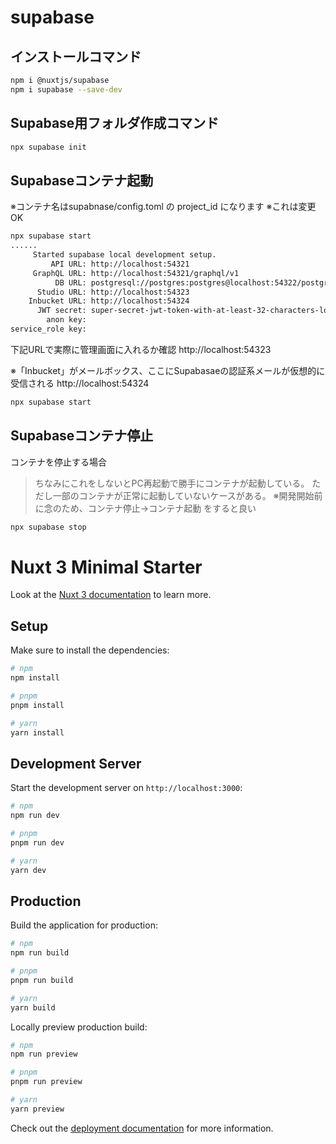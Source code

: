 
# supabase

## インストールコマンド
```bash
npm i @nuxtjs/supabase
npm i supabase --save-dev
```

## Supabase用フォルダ作成コマンド
```bash
npx supabase init 
```

## Supabaseコンテナ起動

※コンテナ名はsupabnase/config.toml の project_id になります
※これは変更OK

```bash
npx supabase start 
......
     Started supabase local development setup.
         API URL: http://localhost:54321
     GraphQL URL: http://localhost:54321/graphql/v1
          DB URL: postgresql://postgres:postgres@localhost:54322/postgres
      Studio URL: http://localhost:54323
    Inbucket URL: http://localhost:54324
      JWT secret: super-secret-jwt-token-with-at-least-32-characters-long
        anon key: 
service_role key: 
```

下記URLで実際に管理画面に入れるか確認
 http://localhost:54323


※「Inbucket」がメールボックス、ここにSupabasaeの認証系メールが仮想的に受信される
http://localhost:54324


```bash
npx supabase start 


```

## Supabaseコンテナ停止
コンテナを停止する場合 

>ちなみにこれをしないとPC再起動で勝手にコンテナが起動している。
ただし一部のコンテナが正常に起動していないケースがある。
※開発開始前に念のため、コンテナ停止→コンテナ起動 をすると良い


```bash
npx supabase stop
```



# Nuxt 3 Minimal Starter

Look at the [Nuxt 3 documentation](https://nuxt.com/docs/getting-started/introduction) to learn more.

## Setup

Make sure to install the dependencies:

```bash
# npm
npm install

# pnpm
pnpm install

# yarn
yarn install
```

## Development Server

Start the development server on `http://localhost:3000`:

```bash
# npm
npm run dev

# pnpm
pnpm run dev

# yarn
yarn dev
```

## Production

Build the application for production:

```bash
# npm
npm run build

# pnpm
pnpm run build

# yarn
yarn build
```

Locally preview production build:

```bash
# npm
npm run preview

# pnpm
pnpm run preview

# yarn
yarn preview
```

Check out the [deployment documentation](https://nuxt.com/docs/getting-started/deployment) for more information.
